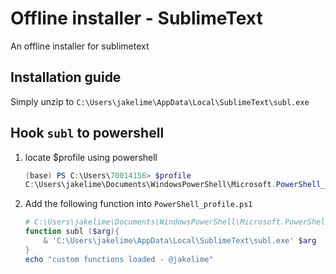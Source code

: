 # Offline installer - SublimeText

An offline installer for sublimetext

## Installation guide

Simply unzip to `C:\Users\jakelime\AppData\Local\SublimeText\subl.exe`

## Hook `subl` to powershell

1. locate $profile using powershell

   ```powershell
   (base) PS C:\Users\70014156> $profile
   C:\Users\jakelime\Documents\WindowsPowerShell\Microsoft.PowerShell_profile.ps1
   ```

1. Add the following function into `PowerShell_profile.ps1`

   ```powershell
   # C:\Users\jakelime\Documents\WindowsPowerShell\Microsoft.PowerShell_profile.ps1
   function subl ($arg){
       & 'C:\Users\jakelime\AppData\Local\SublimeText\subl.exe' $arg
   }
   echo "custom functions loaded - @jakelime"
   ```
   
   
